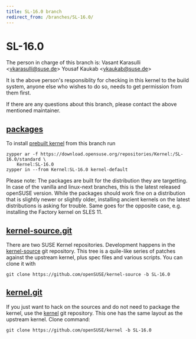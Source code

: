 ```yaml
---
title: SL-16.0 branch
redirect_from: /branches/SL-16.0/
---
```

# SL-16.0
The person in charge of this branch is:
Vasant Karasulli <[vkarasulli@suse.de](mailto:vkarasulli@suse.de?subject=SL-16.0%20branch)>
Yousaf Kaukab <[ykaukab@suse.de](mailto:ykaukab@suse.de?subject=SL-16.0%20branch)>

It is the above person's responsiblity for checking in this kernel to
the build system, anyone else who wishes to do so, needs to get
permission from them first.

If there are any questions about this branch, please contact the above
mentioned maintainer.


## [packages](https://download.opensuse.org/repositories/Kernel:/SL-16.0)
To install
[prebuilt kernel](https://download.opensuse.org/repositories/Kernel:/SL-16.0)
from this branch run

```
zypper ar -f https://download.opensuse.org/repositories/Kernel:/SL-16.0/standard \
    Kernel:SL-16.0
zypper in --from Kernel:SL-16.0 kernel-default
```

Please note: The packages are built for the distribution they are
targetting. In case of the vanilla and linux-next branches, this is the
latest released openSUSE version. While the packages should work
fine on a distribution that is slightly newer or slightly older,
installing ancient kernels on the latest distributions is asking for
trouble. Same goes for the opposite case, e.g. installing the Factory
kernel on SLES 11.

## [kernel-source.git](https://github.com/openSUSE/kernel-source/tree/SL-16.0)
There are two SUSE Kernel repositories. Development happens in the
[kernel-source](https://github.com/openSUSE/kernel-source/tree/SL-16.0)
git repository. This tree is a quile-like series of patches against the
upstream kernel, plus spec files and various scripts. You can clone it
with

```
git clone https://github.com/openSUSE/kernel-source -b SL-16.0
```

## [kernel.git](https://github.com/openSUSE/kernel/tree/SL-16.0)
If you just want to hack on the sources and do not need to package the
kernel, use the [kernel](https://github.com/openSUSE/kernel/tree/SL-16.0)
git repository. This one has the same layout as the upstream kernel. Clone
command:

```
git clone https://github.com/openSUSE/kernel -b SL-16.0
```



